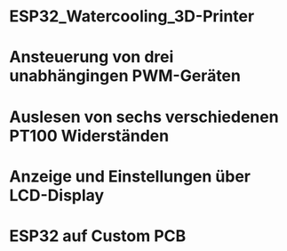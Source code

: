 # ESP32_Watercooling_3D-Printer
# Ansteuerung von drei unabhängingen PWM-Geräten
# Auslesen von sechs verschiedenen PT100 Widerständen
# Anzeige und Einstellungen über LCD-Display
# ESP32 auf Custom PCB
